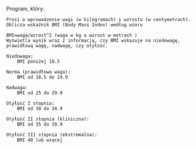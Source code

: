 ﻿Program, który:

    Prosi o wprowadzenie wagi (w kilogramach) i wzrostu (w centymetrach).
    Oblicza wskaźnik BMI (Body Mass Index) według wzoru
    
    BMI=waga/wzrost^2 (waga w kg a wzrost w metrach )
    Wyświetla wynik wraz z informacją, czy BMI wskazuje na niedowagę, prawidłową wagę, nadwagę, czy otyłość.

    Niedowaga:
        BMI poniżej 18.5

    Norma (prawidłowa waga):
        BMI od 18.5 do 24.9

    Nadwaga:
        BMI od 25 do 29.9

    Otyłość I stopnia:
        BMI od 30 do 34.9

    Otyłość II stopnia (kliniczna):
        BMI od 35 do 39.9

    Otyłość III stopnia (ekstremalna):
        BMI 40 lub więcej